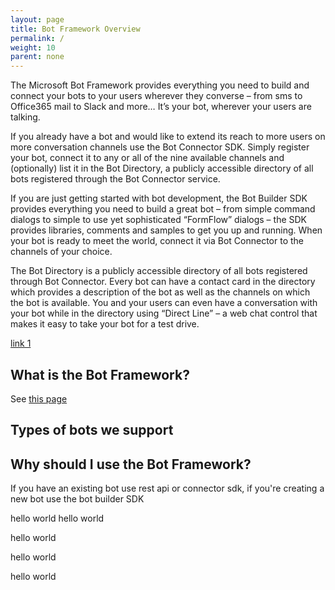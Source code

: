 ```yaml
---
layout: page
title: Bot Framework Overview
permalink: /
weight: 10
parent: none
---
```



The Microsoft Bot Framework provides everything you need to build and connect your bots to your users wherever they converse – from sms to Office365 mail to Slack and more… It’s your bot, wherever your users are talking. 

If you already have a bot and would like to extend its reach to more users on more conversation channels use the Bot Connector SDK. Simply register your bot, connect it to any or all of the nine available channels and (optionally) list it in the Bot Directory, a publicly accessible directory of all bots registered through the Bot Connector service. 

If you are just getting started with bot development, the Bot Builder SDK provides everything you need to build a great bot – from simple command dialogs to simple to use yet sophisticated “FormFlow” dialogs – the SDK provides libraries, comments and samples to get you up and running. When your bot is ready to meet the world, connect it via Bot Connector to the channels of your choice.

The Bot Directory is a publicly accessible directory of all bots registered through Bot Connector. Every bot can have a contact card in the directory which provides a description of the bot as well as the channels on which the bot is available. You and your users can even have a conversation with your bot while in the directory using “Direct Line” – a web chat control that makes it easy to take your bot for a test drive.


[link 1](#what-is-the-bot-framework)

## <a name="what-is-the-bot-framework"></a>What is the Bot Framework?
See [this page](bot-builder-sdk-overview.md)

## Types of bots we support

## Why should I use the Bot Framework?
If you have an existing bot use rest api or connector sdk, if you're creating a new bot use the bot builder SDK

hello world
hello world

hello world

hello world

hello world

